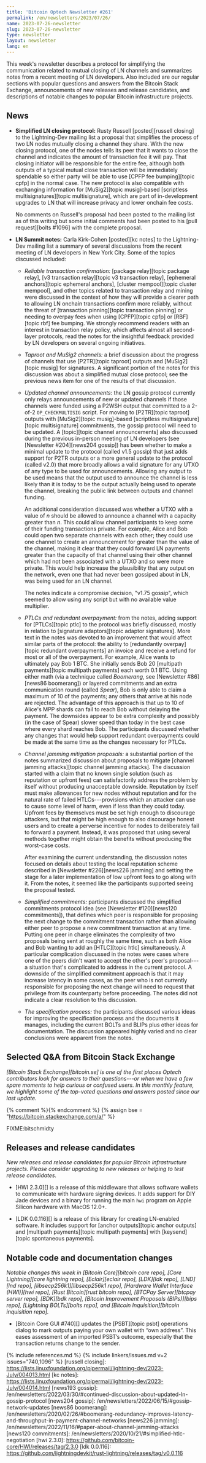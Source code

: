 ```yaml
---
title: 'Bitcoin Optech Newsletter #261'
permalink: /en/newsletters/2023/07/26/
name: 2023-07-26-newsletter
slug: 2023-07-26-newsletter
type: newsletter
layout: newsletter
lang: en
---
```

This week's newsletter describes a protocol for simplifying the
communication related to mutual closing of LN channels and summarizes
notes from a recent meeting of LN developers.  Also included are our
regular sections with popular questions and answers from the Bitcoin
Stack Exchange, announcements of new releases and release candidates, and
descriptions of notable changes to popular Bitcoin infrastructure
projects.

## News

- **Simplified LN closing protocol:** Rusty Russell [posted][russell
  closing] to the Lightning-Dev mailing list a proposal that simplifies
  the process of two LN nodes mutually closing a channel they share.
  With the new closing protocol, one of the nodes tells its peer that it
  wants to close the channel and indicates the amount of transaction fee
  it will pay.  That closing initiator will be responsible for the entire fee,
  although both outputs of a typical mutual close transaction will be
  immediately spendable so either party will be able to use [CPFP fee
  bumping][topic cpfp] in the normal case.  The new protocol is also
  compatible with exchanging information for [MuSig2][topic musig]-based
  [scriptless multisignatures][topic multisignature], which are part of
  in-development upgrades to LN that will increase privacy and lower
  onchain fee costs.

    No comments on Russell's proposal had been posted to the mailing
    list as of this writing but some initial comments had been posted to
    his [pull request][bolts #1096] with the complete proposal.

- **LN Summit notes:** Carla Kirk-Cohen [posted][kc notes] to the
  Lightning-Dev mailing list a summary of several discussions from the
  recent meeting of LN developers in New York City.  Some of the topics
  discussed included:

    - *Reliable transaction confirmation:* [package relay][topic package
      relay], [v3 transaction relay][topic v3 transaction relay],
      [ephemeral anchors][topic ephemeral anchors], [cluster
      mempool][topic cluster mempool], and other topics related to
      transaction relay and mining were discussed in the context of how
      they will provide a clearer path to allowing LN onchain
      transactions confirm more reliably, without the threat of [transaction
      pinning][topic transaction pinning] or needing to overpay fees
      when using [CPFP][topic cpfp] or [RBF][topic rbf] fee bumping.  We
      strongly recommend readers with an interest in transaction relay
      policy, which affects almost all second-layer protocols, read the
      notes for the insightful feedback provided by LN developers on
      several ongoing initiatives.

    - *Taproot and MuSig2 channels:* a brief discussion about the progress of
      channels that use [P2TR][topic taproot] outputs and [MuSig2][topic
      musig] for signatures.  A significant portion of the notes for this
      discussion was about a simplified mutual close protocol; see the previous
      news item for one of the results of that discussion.

    - *Updated channel announcements:* the LN gossip protocol currently only
      relays announcements of new or updated channels if those channels were
      funded using a P2WSH output that committed to a 2-of-2
      `OP_CHECKMULTISIG` script.  For moving to [P2TR][topic taproot]
      outputs with [MuSig2][topic musig]-based [scriptless
      multisignature][topic multisignature] commitments, the gossip
      protocol will need to be updated.  A [topic][topic channel
      announcements] also discussed during the previous in-person
      meeting of LN developers (see [Newsletter #204][news204 gossip])
      has been whether to make a minimal update to the protocol (called
      v1.5 gossip) that just adds support for P2TR outputs or a more
      general update to the protocol (called v2.0) that more broadly
      allows a valid signature for any UTXO of any type to be used for
      announcements.  Allowing any output to be used means that the
      output used to announce the channel is less likely than it is
      today to be the output actually being used to operate the channel,
      breaking the public link between outputs and channel funding.

      An additional consideration discussed was whether a UTXO with a value of
      _n_ should be allowed to announce a channel with a capacity greater than
      _n_.  This could allow channel participants to keep some of their funding
      transactions private.  For example, Alice and Bob could open two separate
      channels with each other; they could use one channel to create an
      announcement for greater than the value of the channel, making it clear
      that they could forward LN payments greater than the capacity of that
      channel using their other channel which had not been associated with a
      UTXO and so were more private.  This would help increase the plausibility
      that any output on the network, even one that had never been gossiped
      about in LN, was being used for an LN channel.

      The notes indicate a compromise decision, "v1.75 gossip", which
      seemed to allow using any script but with no available value
      multiplier.

    - *PTLCs and redundant overpayment:* from the notes, adding support for
      [PTLCs][topic ptlc] to the protocol was briefly discussed, mostly in
      relation to [signature adaptors][topic adaptor signatures].  More text in
      the notes was devoted to an improvement that would affect similar
      parts of the protocol: the ability to [redundantly overpay][topic
      redundant overpayments] an invoice and receive a refund for most
      or all of the overpayment.  For example, Alice wants to ultimately
      pay Bob 1 BTC.  She initially sends Bob 20 [multipath
      payments][topic multipath payments] each worth 0.1 BTC.  Using
      either math (via a technique called _Boomerang_, see [Newsletter
      #86][news86 boomerang]) or layered commitments and an extra
      communication round (called _Spear_), Bob is only able to claim a
      maximum of 10 of the payments; any others that arrive at his node
      are rejected.  The advantage of this approach is that up to 10 of
      Alice's MPP shards can fail to reach Bob without delaying the
      payment.  The downsides appear to be extra complexity and possibly
      (in the case of Spear) slower speed than today in the best case
      where every shard reaches Bob.  The participants discussed whether
      any changes that would help support redundant overpayments could
      be made at the same time as the changes necessary for PTLCs.

    - *Channel jamming mitigation proposals:* a substantial portion of
      the notes summarized discussion about proposals to mitigate
      [channel jamming attacks][topic channel jamming attacks].  The
      discussion started with a claim that no known single solution
      (such as reputation or upfront fees) can satisfactorily address
      the problem by itself without producing unacceptable downside.
      Reputation by itself must make allowances for new nodes without
      reputation and for the natural rate of failed HTLCs---provisions
      which an attacker can use to cause some level of harm, even if
      less than they could today.  Upfront fees by themselves must
      be set high enough to discourage attackers, but that might be high
      enough to also discourage honest users and to create a perverse
      incentive for nodes to deliberately fail to forward a payment.
      Instead, it was proposed that using several methods together might
      obtain the benefits without producing the worst-case costs.

      After examining the current understanding, the discussion notes
      focused on details about testing the local reputation scheme
      described in [Newsletter #226][news226 jamming] and setting the
      stage for a later implementation of low upfront fees to go along
      with it.  From the notes, it seemed like the participants
      supported seeing the proposal tested.

    - *Simplified commitments:* participants discussed the simplified
      commitments protocol idea (see [Newsletter #120][news120 commitments]),
      that defines which peer is responsible for proposing
      the next change to the commitment transaction rather than allowing
      either peer to propose a new commitment transaction at any time.
      Putting one peer in charge eliminates the complexity of two
      proposals being sent at roughly the same time, such as both Alice
      and Bob wanting to add an [HTLC][topic htlc] simultaneously.  A
      particular complication discussed in the notes were cases where
      one of the peers didn't want to accept the other's peer's
      proposal---a situation that's complicated to address in
      the current protocol.  A downside of the simplified commitment
      approach is that it may increase latency in some cases, as the
      peer who is not currently responsible for proposing the next
      change will need to request that privilege from its counterparty
      before proceeding.  The notes did not indicate a clear resolution
      to this discussion.

    - *The specification process:* the participants discussed various
      ideas for improving the specification process and the documents it
      manages, including the current BOLTs and BLIPs plus other ideas
      for documentation.  The discussion appeared highly varied and no
      clear conclusions were apparent from the notes.

## Selected Q&A from Bitcoin Stack Exchange

*[Bitcoin Stack Exchange][bitcoin.se] is one of the first places Optech
contributors look for answers to their questions---or when we have a
few spare moments to help curious or confused users.  In
this monthly feature, we highlight some of the top-voted questions and
answers posted since our last update.*

{% comment %}<!-- https://bitcoin.stackexchange.com/search?tab=votes&q=created%3a1m..%20is%3aanswer -->{% endcomment %}
{% assign bse = "https://bitcoin.stackexchange.com/a/" %}

FIXME:bitschmidty

## Releases and release candidates

*New releases and release candidates for popular Bitcoin infrastructure
projects.  Please consider upgrading to new releases or helping to test release candidates.*

- [HWI 2.3.0][] is a release of this middleware that allows software
  wallets to communicate with hardware signing devices.  It adds support
  for DIY Jade devices and a binary for running the main `hwi` program
  on Apple Silicon hardware with MacOS 12.0+.

- [LDK 0.0.116][] is a release of this library for creating LN-enabled
  software.  It includes support for [anchor outputs][topic anchor
  outputs] and [multipath payments][topic multipath payments] with
  [keysend][topic spontaneous payments].

## Notable code and documentation changes

*Notable changes this week in [Bitcoin Core][bitcoin core repo], [Core
Lightning][core lightning repo], [Eclair][eclair repo], [LDK][ldk repo],
[LND][lnd repo], [libsecp256k1][libsecp256k1 repo], [Hardware Wallet
Interface (HWI)][hwi repo], [Rust Bitcoin][rust bitcoin repo], [BTCPay
Server][btcpay server repo], [BDK][bdk repo], [Bitcoin Improvement
Proposals (BIPs)][bips repo], [Lightning BOLTs][bolts repo], and
[Bitcoin Inquisition][bitcoin inquisition repo].*

- [Bitcoin Core GUI #740][] updates the [PSBT][topic psbt] operations dialog to mark outputs
  paying your own wallet with “own address”. This eases assessment of an
  imported PSBT’s outcome, especially that the transaction returns change to
  the sender.

{% include references.md %}
{% include linkers/issues.md v=2 issues="740,1096" %}
[russell closing]: https://lists.linuxfoundation.org/pipermail/lightning-dev/2023-July/004013.html
[kc notes]: https://lists.linuxfoundation.org/pipermail/lightning-dev/2023-July/004014.html
[news193 gossip]: /en/newsletters/2022/03/30/#continued-discussion-about-updated-ln-gossip-protocol
[news204 gossip]: /en/newsletters/2022/06/15/#gossip-network-updates
[news86 boomerang]: /en/newsletters/2020/02/26/#boomerang-redundancy-improves-latency-and-throughput-in-payment-channel-networks
[news226 jamming]: /en/newsletters/2022/11/16/#paper-about-channel-jamming-attacks
[news120 commitments]: /en/newsletters/2020/10/21/#simplified-htlc-negotiation
[hwi 2.3.0]: https://github.com/bitcoin-core/HWI/releases/tag/2.3.0
[ldk 0.0.116]: https://github.com/lightningdevkit/rust-lightning/releases/tag/v0.0.116
